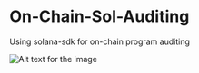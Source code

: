 # On-Chain-Sol-Auditing
Using solana-sdk for on-chain program auditing

![Alt text for the image](./Solana-Smart-Audit.png)
